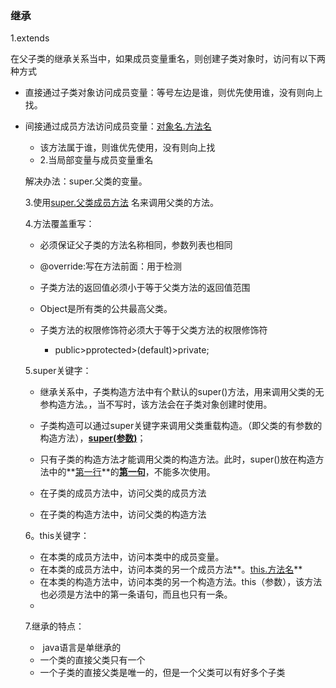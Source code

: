 ### 继承

1.extends

在父子类的继承关系当中，如果成员变量重名，则创建子类对象时，访问有以下两种方式

- 直接通过子类对象访问成员变量：等号左边是谁，则优先使用谁，没有则向上找。

- 间接通过成员方法访问成员变量：[对象名.方法名]()

  - 该方法属于谁，则谁优先使用，没有则向上找
  - 2.当局部变量与成员变量重名

  解决办法：super.父类的变量。

  3.使用[super.父类]()[成员方法]() 名来调用父类的方法。

  4.方法覆盖重写：

  - 必须保证父子类的方法名称相同，参数列表也相同

  - @override:写在方法前面：用于检测

  - 子类方法的返回值必须小于等于父类方法的返回值范围

  - Object是所有类的公共最高父类。

  - 子类方法的权限修饰符必须大于等于父类方法的权限修饰符

    - public>pprotected>(default)>private;


  5.super关键字：

  - 继承关系中，子类构造方法中有个默认的super()方法，用来调用父类的无参构造方法。，当不写时，该方法会在子类对象创建时使用。

  - 子类构造可以通过super关键字来调用父类重载构造。（即父类的有参数的构造方法），[**super(参数)**]()；
  - 只有子类的构造方法才能调用父类的构造方法。此时，super()放在构造方法中的**[第一行]()**的[**第一句**]()，不能多次使用。
  - 在子类的成员方法中，访问父类的成员方法
  - 在子类的构造方法中，访问父类的构造方法

  

  6。this关键字：

  - 在本类的成员方法中，访问本类中的成员变量。
  - 在本类的成员方法中，访问本类的另一个成员方法**。[this.方法名]()**
  - 在本类的构造方法中，访问本类的另一个构造方法。this（参数），该方法也必须是方法中的第一条语句，而且也只有一条。
  - 

  7.继承的特点：

  - ​	java语言是单继承的
  - 一个类的直接父类只有一个
  - 一个子类的直接父类是唯一的，但是一个父类可以有好多个子类 

  

